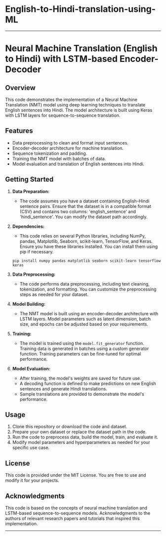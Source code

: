 # English-to-Hindi-translation-using-ML



---

# Neural Machine Translation (English to Hindi) with LSTM-based Encoder-Decoder

## Overview
This code demonstrates the implementation of a Neural Machine Translation (NMT) model using deep learning techniques to translate English sentences into Hindi. The model architecture is built using Keras with LSTM layers for sequence-to-sequence translation.

## Features
- Data preprocessing to clean and format input sentences.
- Encoder-decoder architecture for machine translation.
- Sequence tokenization and padding.
- Training the NMT model with batches of data.
- Model evaluation and translation of English sentences into Hindi.

## Getting Started
1. **Data Preparation:**
   - The code assumes you have a dataset containing English-Hindi sentence pairs. Ensure that the dataset is in a compatible format (CSV) and contains two columns: 'english_sentence' and 'hindi_sentence'. You can modify the dataset path accordingly.

2. **Dependencies:**
   - This code relies on several Python libraries, including NumPy, pandas, Matplotlib, Seaborn, scikit-learn, TensorFlow, and Keras. Ensure you have these libraries installed. You can install them using pip if necessary.

   ```
   pip install numpy pandas matplotlib seaborn scikit-learn tensorflow keras
   ```

3. **Data Preprocessing:**
   - The code performs data preprocessing, including text cleaning, tokenization, and formatting. You can customize the preprocessing steps as needed for your dataset.

4. **Model Building:**
   - The NMT model is built using an encoder-decoder architecture with LSTM layers. Model parameters such as latent dimension, batch size, and epochs can be adjusted based on your requirements.

5. **Training:**
   - The model is trained using the `model.fit_generator` function. Training data is generated in batches using a custom generator function. Training parameters can be fine-tuned for optimal performance.

6. **Model Evaluation:**
   - After training, the model's weights are saved for future use.
   - A decoding function is defined to make predictions on new English sentences and generate Hindi translations.
   - Sample translations are provided to demonstrate the model's performance.

## Usage
1. Clone this repository or download the code and dataset.
2. Prepare your own dataset or replace the dataset path in the code.
3. Run the code to preprocess data, build the model, train, and evaluate it.
4. Modify model parameters and hyperparameters as needed for your specific use case.

## License
This code is provided under the MIT License. You are free to use and modify it for your projects.

## Acknowledgments
This code is based on the concepts of neural machine translation and LSTM-based sequence-to-sequence models. Acknowledgments to the authors of relevant research papers and tutorials that inspired this implementation.

---
